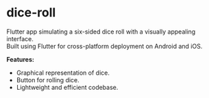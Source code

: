 # dice-roll
Flutter app simulating a six-sided dice roll with a visually appealing interface.<br>
Built using Flutter for cross-platform deployment on Android and iOS.

**Features:**
- Graphical representation of dice.
- Button for rolling dice.
- Lightweight and efficient codebase.
